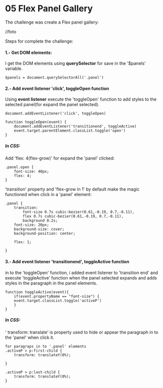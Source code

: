 # 05 Flex Panel Gallery

The challenge was create a Flex panel gallery:

//foto

Steps for complete the challenge:

#### 1.- Get DOM elements:

I get the DOM elements using **querySelector** for save in the '$panels' variable.

    $panels = document.querySelectorAll('.panel')


#### 2.- Add event listener 'click', toggleOpen function

Using **event listener** execute the 'toggleOpen' function to add styles to the selected panel(for expand the panel selected).


    document.addEventListener('click', toggleOpen)

    function toggleOpen(event) {
        document.addEventListener('transitionend', toggleActive)
        event.target.parentElement.classList.toggle('open')
    }

##### In CSS:

Add 'flex: 4(flex-grow)' for expand the 'panel' clicked:

    .panel.open {
        font-size: 40px;
        flex: 4;
    }

'transition' property and 'flex-grow in 1' by default make the magic functioned when click in a 'panel' element:

    .panel {
        transition:
            font-size 0.7s cubic-bezier(0.61,-0.19, 0.7,-0.11),
            flex 0.7s cubic-bezier(0.61,-0.19, 0.7,-0.11),
            background 0.2s;
        font-size: 20px;
        background-size: cover;
        background-position: center;
    
        flex: 1;
    
    }



#### 3.- Add event listener 'transitionend', toggleActive function

in to the 'toggleOpen' function, i added event listener to 'transition end' and execute 'toggleActive' function when the panel selected expands and adds styles in the paragraph in the panel elements.

    function toggleActive(event){
        if(event.propertyName == "font-size") {
        event.target.classList.toggle('activeP')
        }
    }

##### In CSS:

   ' transform: translate' is property used to hide or appear the paragraph in to the 'panel' when click it.

    for paragraps in to '.panel' elements
    .activeP > p:first-child {
        transform: translateY(0%);  
    
    }
    
    .activeP > p:last-child {
        transform: translateY(0%);
    }